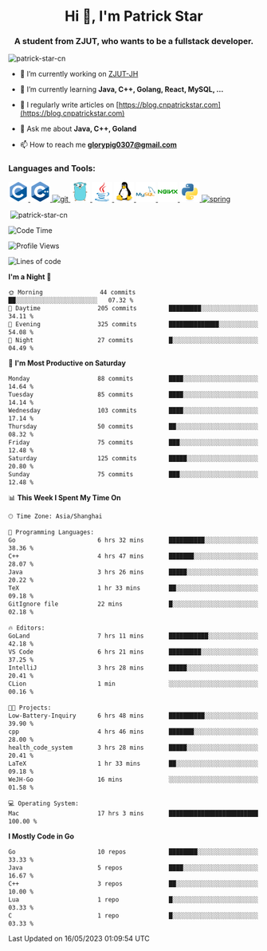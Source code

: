 <h1 align="center">Hi 👋, I'm Patrick Star</h1>
<h3 align="center">A student from ZJUT, who wants to be a fullstack developer.</h3>

<p align="left"> <img src="https://komarev.com/ghpvc/?username=patrick-star-cn&label=Profile%20views&color=0e75b6&style=flat" alt="patrick-star-cn" /> </p>

- 🔭 I’m currently working on [ZJUT-JH](https://github.com/zjutjh)

- 🌱 I’m currently learning **Java, C++, Golang, React, MySQL, ...**

- 📝 I regularly write articles on [https://blog.cnpatrickstar.com](https://blog.cnpatrickstar.com)

- 💬 Ask me about **Java, C++, Goland**

- 📫 How to reach me **glorypig0307@gmail.com**


<h3 align="left">Languages and Tools:</h3>
<p align="left"> 
  <a href="https://www.cprogramming.com/" target="_blank" rel="noreferrer"> 
    <img src="https://raw.githubusercontent.com/devicons/devicon/master/icons/c/c-original.svg" alt="c" width="40" height="40"/> 
  </a> 
  <a href="https://www.w3schools.com/cpp/" target="_blank" rel="noreferrer"> 
    <img src="https://raw.githubusercontent.com/devicons/devicon/master/icons/cplusplus/cplusplus-original.svg" alt="cplusplus" width="40" height="40"/> 
  </a> 
  <a href="https://git-scm.com/" target="_blank" rel="noreferrer"> 
    <img src="https://www.vectorlogo.zone/logos/git-scm/git-scm-icon.svg" alt="git" width="40" height="40"/> 
  </a> 
  <a href="https://golang.org" target="_blank" rel="noreferrer"> 
    <img src="https://raw.githubusercontent.com/devicons/devicon/master/icons/go/go-original.svg" alt="go" width="40" height="40"/> 
  </a> 
  <a href="https://www.java.com" target="_blank" rel="noreferrer"> 
    <img src="https://raw.githubusercontent.com/devicons/devicon/master/icons/java/java-original.svg" alt="java" width="40" height="40"/> 
  </a> 
  <a href="https://www.linux.org/" target="_blank" rel="noreferrer"> 
    <img src="https://raw.githubusercontent.com/devicons/devicon/master/icons/linux/linux-original.svg" alt="linux" width="40" height="40"/> 
  </a> 
  <a href="https://www.mysql.com/" target="_blank" rel="noreferrer"> 
    <img src="https://raw.githubusercontent.com/devicons/devicon/master/icons/mysql/mysql-original-wordmark.svg" alt="mysql" width="40" height="40"/> 
  </a> 
  <a href="https://www.nginx.com" target="_blank" rel="noreferrer"> 
    <img src="https://raw.githubusercontent.com/devicons/devicon/master/icons/nginx/nginx-original.svg" alt="nginx" width="40" height="40"/> 
  </a> 
  <a href="https://www.python.org" target="_blank" rel="noreferrer"> 
    <img src="https://raw.githubusercontent.com/devicons/devicon/master/icons/python/python-original.svg" alt="python" width="40" height="40"/> 
  </a> 
  <a href="https://spring.io/" target="_blank" rel="noreferrer"> 
    <img src="https://www.vectorlogo.zone/logos/springio/springio-icon.svg" alt="spring" width="40" height="40"/> 
  </a>
</p>

<p>&nbsp;<img align="center" src="https://github-readme-stats.vercel.app/api?username=patrick-star-cn&show_icons=true&locale=en" alt="patrick-star-cn" /></p>

<!--START_SECTION:waka-->
![Code Time](http://img.shields.io/badge/Code%20Time-242%20hrs%2041%20mins-blue)

![Profile Views](http://img.shields.io/badge/Profile%20Views-3-blue)

![Lines of code](https://img.shields.io/badge/From%20Hello%20World%20I%27ve%20Written-5.8%20million%20lines%20of%20code-blue)

**I'm a Night 🦉** 

```text
🌞 Morning                44 commits          ██░░░░░░░░░░░░░░░░░░░░░░░   07.32 % 
🌆 Daytime                205 commits         █████████░░░░░░░░░░░░░░░░   34.11 % 
🌃 Evening                325 commits         ██████████████░░░░░░░░░░░   54.08 % 
🌙 Night                  27 commits          █░░░░░░░░░░░░░░░░░░░░░░░░   04.49 % 
```
📅 **I'm Most Productive on Saturday** 

```text
Monday                   88 commits          ████░░░░░░░░░░░░░░░░░░░░░   14.64 % 
Tuesday                  85 commits          ████░░░░░░░░░░░░░░░░░░░░░   14.14 % 
Wednesday                103 commits         ████░░░░░░░░░░░░░░░░░░░░░   17.14 % 
Thursday                 50 commits          ██░░░░░░░░░░░░░░░░░░░░░░░   08.32 % 
Friday                   75 commits          ███░░░░░░░░░░░░░░░░░░░░░░   12.48 % 
Saturday                 125 commits         █████░░░░░░░░░░░░░░░░░░░░   20.80 % 
Sunday                   75 commits          ███░░░░░░░░░░░░░░░░░░░░░░   12.48 % 
```


📊 **This Week I Spent My Time On** 

```text
🕑︎ Time Zone: Asia/Shanghai

💬 Programming Languages: 
Go                       6 hrs 32 mins       ██████████░░░░░░░░░░░░░░░   38.36 % 
C++                      4 hrs 47 mins       ███████░░░░░░░░░░░░░░░░░░   28.07 % 
Java                     3 hrs 26 mins       █████░░░░░░░░░░░░░░░░░░░░   20.22 % 
TeX                      1 hr 33 mins        ██░░░░░░░░░░░░░░░░░░░░░░░   09.18 % 
GitIgnore file           22 mins             █░░░░░░░░░░░░░░░░░░░░░░░░   02.18 % 

🔥 Editors: 
GoLand                   7 hrs 11 mins       ███████████░░░░░░░░░░░░░░   42.18 % 
VS Code                  6 hrs 21 mins       █████████░░░░░░░░░░░░░░░░   37.25 % 
IntelliJ                 3 hrs 28 mins       █████░░░░░░░░░░░░░░░░░░░░   20.41 % 
CLion                    1 min               ░░░░░░░░░░░░░░░░░░░░░░░░░   00.16 % 

🐱‍💻 Projects: 
Low-Battery-Inquiry      6 hrs 48 mins       ██████████░░░░░░░░░░░░░░░   39.90 % 
cpp                      4 hrs 46 mins       ███████░░░░░░░░░░░░░░░░░░   28.00 % 
health_code_system       3 hrs 28 mins       █████░░░░░░░░░░░░░░░░░░░░   20.41 % 
LaTeX                    1 hr 33 mins        ██░░░░░░░░░░░░░░░░░░░░░░░   09.18 % 
WeJH-Go                  16 mins             ░░░░░░░░░░░░░░░░░░░░░░░░░   01.58 % 

💻 Operating System: 
Mac                      17 hrs 3 mins       █████████████████████████   100.00 % 
```

**I Mostly Code in Go** 

```text
Go                       10 repos            ████████░░░░░░░░░░░░░░░░░   33.33 % 
Java                     5 repos             ████░░░░░░░░░░░░░░░░░░░░░   16.67 % 
C++                      3 repos             ██░░░░░░░░░░░░░░░░░░░░░░░   10.00 % 
Lua                      1 repo              █░░░░░░░░░░░░░░░░░░░░░░░░   03.33 % 
C                        1 repo              █░░░░░░░░░░░░░░░░░░░░░░░░   03.33 % 
```




 Last Updated on 16/05/2023 01:09:54 UTC
<!--END_SECTION:waka-->